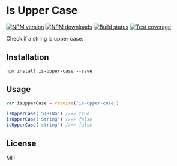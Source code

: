 # Is Upper Case

[![NPM version][npm-image]][npm-url]
[![NPM downloads][downloads-image]][downloads-url]
[![Build status][travis-image]][travis-url]
[![Test coverage][coveralls-image]][coveralls-url]

Check if a string is upper case.

## Installation

```
npm install is-upper-case --save
```

## Usage

```js
var isUpperCase = require('is-upper-case')

isUpperCase('STRING') //=> true
isUpperCase('String') //=> false
isUpperCase('string') //=> false
```

## License

MIT

[npm-image]: https://img.shields.io/npm/v/is-upper-case.svg?style=flat
[npm-url]: https://npmjs.org/package/is-upper-case
[downloads-image]: https://img.shields.io/npm/dm/is-upper-case.svg?style=flat
[downloads-url]: https://npmjs.org/package/is-upper-case
[travis-image]: https://img.shields.io/travis/blakeembrey/is-upper-case.svg?style=flat
[travis-url]: https://travis-ci.org/blakeembrey/is-upper-case
[coveralls-image]: https://img.shields.io/coveralls/blakeembrey/is-upper-case.svg?style=flat
[coveralls-url]: https://coveralls.io/r/blakeembrey/is-upper-case?branch=master
